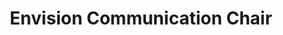 ---
layout: member
weight: 100
name: Emmanuel Balogun
project: chemecar
subweight: 10
title: Envision Communication Chair
img: /assets/images/members/jayg.jpg
email: chemecar@ubcenvision.com

biography: >
  Emmanuel Balogun is a third year Materials Engineering student at UBC. He is the Jr. Mechanical Team Lead of Chem-E-Car and has used that as a platform to become Communications Chair for UBC Envision. His enthusiasm in innovation and passion for athletics has motivated him to further explore how materials science can be manipulated with techonology to aid athletic performace, as well as improve overall human interaction with dynamic materials. He aims to use the knowledge and technical experience acquired from his degree and work with Chem-E-Car, to facilitate this investigation.
linkedin: https://www.linkedin.com/in/emmanuel-balogun-87958013b
---